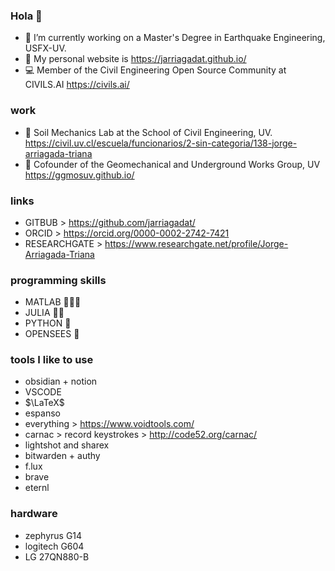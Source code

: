 ### Hola 👋
- 🔭 I’m currently working on a Master's Degree in Earthquake Engineering, USFX-UV.
- 📣 My personal website is https://jarriagadat.github.io/
- 💻 Member of the Civil Engineering Open Source Community at CIVILS.AI  https://civils.ai/

### work
- 🧪 Soil Mechanics Lab at the School of Civil Engineering, UV. https://civil.uv.cl/escuela/funcionarios/2-sin-categoria/138-jorge-arriagada-triana
- 🌱 Cofounder of the Geomechanical and Underground Works Group, UV https://ggmosuv.github.io/

### links
- GITBUB > https://github.com/jarriagadat/
- ORCID > https://orcid.org/0000-0002-2742-7421
- RESEARCHGATE > https://www.researchgate.net/profile/Jorge-Arriagada-Triana



<!--

**jaatriana/jaatriana** is a ✨ _special_ ✨ repository because its `README.md` (this file) appears on your GitHub profile.

Here are some ideas to get you started:

- 🔭 I’m currently working on ...
- 🌱 I’m currently learning BIM
- 👯 I’m looking to collaborate on JetGrouting
-->

### programming skills
+ MATLAB  🌟🌟🌟
+ JULIA   🌟🌟
+ PYTHON  🌟
+ OPENSEES  🌟

### tools I like to use
+ obsidian + notion
+ VSCODE
+ $\LaTeX$
+ espanso
+ everything > https://www.voidtools.com/
+ carnac > record keystrokes > http://code52.org/carnac/
+ lightshot and sharex
+ bitwarden + authy
+ f.lux
+ brave
+ eternl

### hardware
+ zephyrus G14
+ logitech G604
+ LG 27QN880-B
